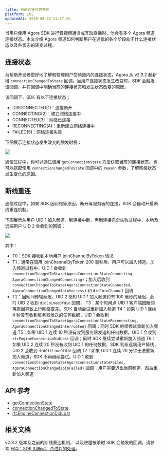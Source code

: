 ```yaml
---
title: 频道连接状态管理
platform: iOS
updatedAt: 2020-09-22 11:37:20
---
```

当用户使用 Agora SDK 进行音视频通话或互动直播时，他会有多个 Agora 频道连接状态。本文介绍 Agora 频道如何判断用户在通信的各个阶段处于什么连接状态以及各状态的转变过程。

## 连接状态

为帮助开发者更好地了解和管理用户在频道内的连接状态，Agora 从 v2.3.2 起新增 `connectionChangedToState` 回调。当用户连接状态发生改变时，SDK 会触发该回调，并在回调中明确当前的连接状态和发生状态改变的原因。

该回调下，SDK 有以下连接状态：

- DISCONNECTED(1)：连接断开
- CONNECTING(2)：建立网络连接中
- CONNECTED(3)：网络已连接
- RECONNECTING(4)：重新建立网络连接中
- FAILED(5)：网络连接失败

下图展示连接状态发生改变的触发时机：

![](https://web-cdn.agora.io/docs-files/1569297859333)

通信过程中，你可以通过调用 `getConnectionState` 方法获取当前的连接状态。也可以搭配使用 `connectionChangedToState` 回调中的 `reason` 参数，了解网络状态发生变化的原因。

## 断线重连

通信过程中，如果 SDK 因网络等原因，断开与服务器的连接，SDK 会自动开启断线重连机制。

下图展示从用户 UID 1 加入频道，到连接中断，再到连接完全失败过程中，本地及远端用户 UID 2 会收到的回调：

![](https://web-cdn.agora.io/docs-files/1569298035806)

其中：

- T0：SDK 接收到本地用户 joinChannelByToken 请求
- T1：通常在调用 joinChannelByToken 200 毫秒后，用户可以加入频道。加入频道过程中，UID 1 会收到 `connectionChangedToState(AgoraConnectionStateConnecting, AgoraConnectionChangedConnecting)`；加入后收到 `connectionChangedToState(AgoraConnectionStateConnected, AgoraConnectionChangedJoinSuccess)` 和 `didJoinChannel` 回调
- T2：因网间传输延迟，UID 2 感知 UID 1 加入频道约有 100 毫秒的延迟，此时 UID 2 收到 `didJoinedOfUid` 回调，
T3：某个时间点 UID 1 客户端因断网等原因导致上行网络变差。SDK 自动尝试重新加入频道
T4：如果 UID 1 连续 4 秒没有收到服务器发送的任何数据，UID 1 会收到 `connectionChangedToState(AgoraConnectionStateReconnecting, AgoraConnectionChangedInterrupted)` 回调；同时 SDK 继续尝试重新加入频道
T5：如果 UID 1 连续 10 秒没有收到服务器发送的任何数据，UID 1 会收到 `rtcEngineConnectionDidLost` 回调；同时 SDK 继续尝试重新加入频道
T6：如果 UID 2 连续 20 秒没有收到 UID 1 的任何数据，SDK 判断远端用户掉线，UID 2 会收到 `didOfflineOfUid` 回调
T7：如果 UID 1 连续 20 分钟无法重新加入频道，SDK 不再继续尝试。UID 1 收到 `connectionChangedToState(AgoraConnectionStateFailed, AgoraConnectionChangedJoinFailed)` 回调；用户需要退出当前频道，然后重新加入频道

## API 参考
- [getConnectionState](./API%20Reference/oc/Classes/AgoraRtcEngineKit.html#//api/name/getConnectionState)
- [connectionChangedToState](./API%20Reference/oc/Protocols/AgoraRtcEngineDelegate.html#//api/name/rtcEngine:connectionChangedToState:reason:)
- [rtcEngineConnectionDidLost](./API%20Reference/oc/Protocols/AgoraRtcEngineDelegate.html#//api/name/rtcEngineConnectionDidLost:)

## 相关文档

v2.3.2 版本及之前的断线重连机制， 以及进程被杀时 SDK 会触发的回调，请参考 [FAQ：SDK 对断网、杀进程的处理](https://docs.agora.io/cn/faq/sdk_behavior)。